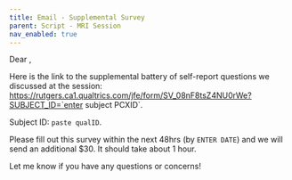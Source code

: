 ```yaml
---
title: Email - Supplemental Survey
parent: Script - MRI Session
nav_enabled: true 
---
```

Dear   ,

Here is the link to the supplemental battery of self-report questions we discussed at the session: https://rutgers.ca1.qualtrics.com/jfe/form/SV_08nF8tsZ4NU0rWe?SUBJECT_ID=`enter subject PCXID`. 

Subject ID: `paste qualID`. 

Please fill out this survey within the next 48hrs (by `ENTER DATE`) and we will send an additional $30. It should take about 1 hour.   

Let me know if you have any questions or concerns!  
